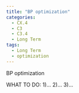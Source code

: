 ```yaml
---
title: "BP optimization"
categories:
  - CX.4
  - C3
  - C3.4
  - Long Term
tags:
  - Long Term
  - optimization
---
```


BP optimization

WHAT TO DO:
1)...
2)...
3)...
